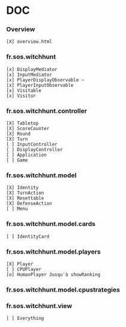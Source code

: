 # DOC

### Overview
    [X] overview.html

### fr.sos.witchhunt
    [x] DisplayMediator
    [x] InputMediator
    [x] PlayerDisplayObservable ~
    [x] PlayerInputObservable
    [x] Visitable
    [x] Visitor

### fr.sos.witchhunt.controller
    [X] Tabletop
    [X] ScoreCounter
	[X] Round
	[X] Turn
	[ ] InputController
	[ ] DisplayController
	[ ] Application
	[ ] Game

### fr.sos.witchhunt.model
	[X] Identity
	[X] TurnAction
	[X] Resettable
	[X] DefenseAction
	[ ] Menu

### fr.sos.witchhunt.model.cards
	[ ] IdentityCard

### fr.sos.witchhunt.model.players
	[X] Player
	[ ] CPUPlayer
	[o] HumanPlayer Jusqu'à showRanking

### fr.sos.witchhunt.model.cpustrategies

### fr.sos.witchhunt.view
	[ ] Everything